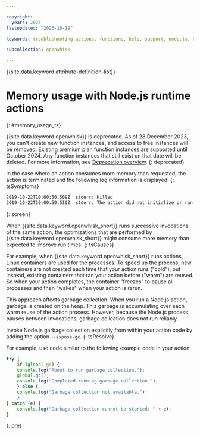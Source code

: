 ```yaml
---

copyright:
  years: 2023
lastupdated: "2023-10-19"

keywords: troubleshooting actions, functions, help, support, node.js, node, javascript

subcollection: openwhisk

---
```


{{site.data.keyword.attribute-definition-list}}

# Memory usage with Node.js runtime actions
{: #memory_usage_ts}

{{site.data.keyword.openwhisk}} is deprecated. As of 28 December 2023, you can't create new function instances, and access to free instances will be removed. Existing premium plan function instances are supported until October 2024. Any function instances that still exist on that date will be deleted. For more information, see [Deprecation overview](/docs/openwhisk?topic=openwhisk-dep-overview).
{: deprecated}


In the case where an action consumes more memory than requested, the action is terminated and the following log information is displayed:
{: tsSymptoms}

```sh
2019-10-22T10:00:50.509Z  stderr: Killed
2019-10-22T10:00:50.510Z  stderr: The action did not initialize or run as expected. Log data might be missing.
```
{: screen}

When {{site.data.keyword.openwhisk_short}} runs successive invocations of the same action, the optimizations that are performed by {{site.data.keyword.openwhisk_short}} might consume more memory than expected to improve run times. 
{: tsCauses}

For example, when {{site.data.keyword.openwhisk_short}} runs actions, Linux containers are used for the processes. To speed up the process, new containers are not created each time that your action runs ("cold"), but instead, existing containers that ran your action before ("warm") are reused. So when your action completes, the container "freezes" to pause all processes and then "wakes" when your action is rerun.

This approach affects garbage collection. When you run a Node.js action, garbage is created on the heap. This garbage is accumulating over each warm reuse of the action process. However, because the Node.js process pauses between invocations, garbage collection does not run reliably.

Invoke Node.js garbage collection explicitly from within your action code by adding the option `--expose-gc`.
{: tsResolve}

For example, use code similar to the following example code in your action:

```javascript
try {
    if (global.gc) {
    console.log("About to run garbage collection.");
    global.gc();
    console.log("Completed running garbage collection.");
    } else {
    console.log("Garbage collection not available.");
    }
} catch (e) {
    console.log("Garbage collection cannot be started: " + e);
}
```
{: pre}


